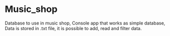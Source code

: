 # Music_shop
Database to use in music shop,
Console app that works as simple database,
Data is stored in .txt file,
it is possible to add, read and filter data.
